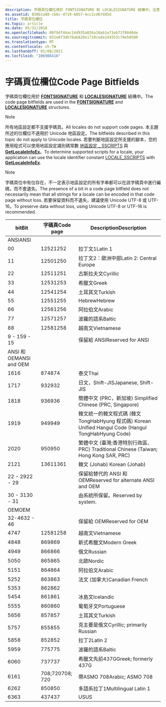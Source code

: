 ```yaml
---
description: 字碼頁位欄位用於 FONTSIGNATURE 和 LOCALESIGNATURE 結構中。注意：所有地區設定都不支援字碼頁。
ms.assetid: 830b1a88-cb0c-4719-b857-4cc2cd67dd5d
title: 字碼頁位欄位
ms.topic: article
ms.date: 05/31/2018
ms.openlocfilehash: 08f9df44ac14d935a026a10ab1e71eb7378840de
ms.sourcegitcommit: 831e8f3db78ab820e1710cede244553c70e50500
ms.translationtype: MT
ms.contentlocale: zh-TW
ms.lasthandoff: 01/08/2021
ms.locfileid: "106986416"
---
```

# <a name="code-page-bitfields"></a><span data-ttu-id="c8e37-103">字碼頁位欄位</span><span class="sxs-lookup"><span data-stu-id="c8e37-103">Code Page Bitfields</span></span>

<span data-ttu-id="c8e37-104">字碼頁位欄位用於 [**FONTSIGNATURE**](/windows/win32/api/wingdi/ns-wingdi-fontsignature) 和 [**LOCALESIGNATURE**](/windows/win32/api/wingdi/ns-wingdi-localesignature) 結構中。</span><span class="sxs-lookup"><span data-stu-id="c8e37-104">The code page bitfields are used in the [**FONTSIGNATURE**](/windows/win32/api/wingdi/ns-wingdi-fontsignature) and [**LOCALESIGNATURE**](/windows/win32/api/wingdi/ns-wingdi-localesignature) structures.</span></span>

> [!Note]  
> <span data-ttu-id="c8e37-105">所有地區設定都不支援字碼頁。</span><span class="sxs-lookup"><span data-stu-id="c8e37-105">All locales do not support code pages.</span></span> <span data-ttu-id="c8e37-106">本主題所述的位欄位不適用於 Unicode 地區設定。</span><span class="sxs-lookup"><span data-stu-id="c8e37-106">The bitfields described in this topic do not apply to Unicode locales.</span></span> <span data-ttu-id="c8e37-107">若要判斷地區設定所支援的腳本，您的應用程式可以使用地區設定識別碼常數 [地區設定 \_ SSCRIPTS](locale-sscripts.md) 與 [**GetLocaleInfoEx**](/windows/desktop/api/Winnls/nf-winnls-getlocaleinfoex)。</span><span class="sxs-lookup"><span data-stu-id="c8e37-107">To determine supported scripts for a locale, your application can use the locale identifier constant [LOCALE\_SSCRIPTS](locale-sscripts.md) with [**GetLocaleInfoEx**](/windows/desktop/api/Winnls/nf-winnls-getlocaleinfoex).</span></span>

 

> [!Note]  
> <span data-ttu-id="c8e37-108">字碼頁位中有位存在，不一定表示地區設定的所有字串都可以在該字碼頁中進行編碼，而不會遺失。</span><span class="sxs-lookup"><span data-stu-id="c8e37-108">The presence of a bit in a code page bitfield does not necessarily mean that all strings for a locale can be encoded in that code page without loss.</span></span> <span data-ttu-id="c8e37-109">若要保留資料而不遺失，建議使用 Unicode UTF-8 或 UTF-16。</span><span class="sxs-lookup"><span data-stu-id="c8e37-109">To preserve data without loss, using Unicode UTF-8 or UTF-16 is recommended.</span></span>

 



| <span data-ttu-id="c8e37-110">bit</span><span class="sxs-lookup"><span data-stu-id="c8e37-110">Bit</span></span>          | <span data-ttu-id="c8e37-111">字碼頁</span><span class="sxs-lookup"><span data-stu-id="c8e37-111">Code page</span></span> | <span data-ttu-id="c8e37-112">Description</span><span class="sxs-lookup"><span data-stu-id="c8e37-112">Description</span></span>                                           |
|--------------|-----------|-------------------------------------------------------|
| <span data-ttu-id="c8e37-113">ANSI</span><span class="sxs-lookup"><span data-stu-id="c8e37-113">ANSI</span></span>         |           |                                                       |
| <span data-ttu-id="c8e37-114">0</span><span class="sxs-lookup"><span data-stu-id="c8e37-114">0</span></span>            | <span data-ttu-id="c8e37-115">1252</span><span class="sxs-lookup"><span data-stu-id="c8e37-115">1252</span></span>      | <span data-ttu-id="c8e37-116">拉丁文1</span><span class="sxs-lookup"><span data-stu-id="c8e37-116">Latin 1</span></span>                                               |
| <span data-ttu-id="c8e37-117">1</span><span class="sxs-lookup"><span data-stu-id="c8e37-117">1</span></span>            | <span data-ttu-id="c8e37-118">1250</span><span class="sxs-lookup"><span data-stu-id="c8e37-118">1250</span></span>      | <span data-ttu-id="c8e37-119">拉丁文2：歐洲中部</span><span class="sxs-lookup"><span data-stu-id="c8e37-119">Latin 2: Central Europe</span></span>                               |
| <span data-ttu-id="c8e37-120">2</span><span class="sxs-lookup"><span data-stu-id="c8e37-120">2</span></span>            | <span data-ttu-id="c8e37-121">1251</span><span class="sxs-lookup"><span data-stu-id="c8e37-121">1251</span></span>      | <span data-ttu-id="c8e37-122">古斯拉夫文</span><span class="sxs-lookup"><span data-stu-id="c8e37-122">Cyrillic</span></span>                                              |
| <span data-ttu-id="c8e37-123">3</span><span class="sxs-lookup"><span data-stu-id="c8e37-123">3</span></span>            | <span data-ttu-id="c8e37-124">1253</span><span class="sxs-lookup"><span data-stu-id="c8e37-124">1253</span></span>      | <span data-ttu-id="c8e37-125">希臘文</span><span class="sxs-lookup"><span data-stu-id="c8e37-125">Greek</span></span>                                                 |
| <span data-ttu-id="c8e37-126">4</span><span class="sxs-lookup"><span data-stu-id="c8e37-126">4</span></span>            | <span data-ttu-id="c8e37-127">1254</span><span class="sxs-lookup"><span data-stu-id="c8e37-127">1254</span></span>      | <span data-ttu-id="c8e37-128">土耳其文</span><span class="sxs-lookup"><span data-stu-id="c8e37-128">Turkish</span></span>                                               |
| <span data-ttu-id="c8e37-129">5</span><span class="sxs-lookup"><span data-stu-id="c8e37-129">5</span></span>            | <span data-ttu-id="c8e37-130">1255</span><span class="sxs-lookup"><span data-stu-id="c8e37-130">1255</span></span>      | <span data-ttu-id="c8e37-131">Hebrew</span><span class="sxs-lookup"><span data-stu-id="c8e37-131">Hebrew</span></span>                                                |
| <span data-ttu-id="c8e37-132">6</span><span class="sxs-lookup"><span data-stu-id="c8e37-132">6</span></span>            | <span data-ttu-id="c8e37-133">1256</span><span class="sxs-lookup"><span data-stu-id="c8e37-133">1256</span></span>      | <span data-ttu-id="c8e37-134">阿拉伯文</span><span class="sxs-lookup"><span data-stu-id="c8e37-134">Arabic</span></span>                                                |
| <span data-ttu-id="c8e37-135">7</span><span class="sxs-lookup"><span data-stu-id="c8e37-135">7</span></span>            | <span data-ttu-id="c8e37-136">1257</span><span class="sxs-lookup"><span data-stu-id="c8e37-136">1257</span></span>      | <span data-ttu-id="c8e37-137">波羅的語系</span><span class="sxs-lookup"><span data-stu-id="c8e37-137">Baltic</span></span>                                                |
| <span data-ttu-id="c8e37-138">8</span><span class="sxs-lookup"><span data-stu-id="c8e37-138">8</span></span>            | <span data-ttu-id="c8e37-139">1258</span><span class="sxs-lookup"><span data-stu-id="c8e37-139">1258</span></span>      | <span data-ttu-id="c8e37-140">越南文</span><span class="sxs-lookup"><span data-stu-id="c8e37-140">Vietnamese</span></span>                                            |
| <span data-ttu-id="c8e37-141">9 - 15</span><span class="sxs-lookup"><span data-stu-id="c8e37-141">9 - 15</span></span>       |           | <span data-ttu-id="c8e37-142">保留給 ANSI</span><span class="sxs-lookup"><span data-stu-id="c8e37-142">Reserved for ANSI</span></span>                                     |
| <span data-ttu-id="c8e37-143">ANSI 和 OEM</span><span class="sxs-lookup"><span data-stu-id="c8e37-143">ANSI and OEM</span></span> |           |                                                       |
| <span data-ttu-id="c8e37-144">16</span><span class="sxs-lookup"><span data-stu-id="c8e37-144">16</span></span>           | <span data-ttu-id="c8e37-145">874</span><span class="sxs-lookup"><span data-stu-id="c8e37-145">874</span></span>       | <span data-ttu-id="c8e37-146">泰文</span><span class="sxs-lookup"><span data-stu-id="c8e37-146">Thai</span></span>                                                  |
| <span data-ttu-id="c8e37-147">17</span><span class="sxs-lookup"><span data-stu-id="c8e37-147">17</span></span>           | <span data-ttu-id="c8e37-148">932</span><span class="sxs-lookup"><span data-stu-id="c8e37-148">932</span></span>       | <span data-ttu-id="c8e37-149">日文，Shift-JIS</span><span class="sxs-lookup"><span data-stu-id="c8e37-149">Japanese, Shift-JIS</span></span>                                   |
| <span data-ttu-id="c8e37-150">18</span><span class="sxs-lookup"><span data-stu-id="c8e37-150">18</span></span>           | <span data-ttu-id="c8e37-151">936</span><span class="sxs-lookup"><span data-stu-id="c8e37-151">936</span></span>       | <span data-ttu-id="c8e37-152">簡體中文 (PRC，新加坡) </span><span class="sxs-lookup"><span data-stu-id="c8e37-152">Simplified Chinese (PRC, Singapore)</span></span>                   |
| <span data-ttu-id="c8e37-153">19</span><span class="sxs-lookup"><span data-stu-id="c8e37-153">19</span></span>           | <span data-ttu-id="c8e37-154">949</span><span class="sxs-lookup"><span data-stu-id="c8e37-154">949</span></span>       | <span data-ttu-id="c8e37-155">韓文統一的韓文程式碼 (韓文 TongHabHyung 程式碼) </span><span class="sxs-lookup"><span data-stu-id="c8e37-155">Korean Unified Hangul Code (Hangul TongHabHyung Code)</span></span> |
| <span data-ttu-id="c8e37-156">20</span><span class="sxs-lookup"><span data-stu-id="c8e37-156">20</span></span>           | <span data-ttu-id="c8e37-157">950</span><span class="sxs-lookup"><span data-stu-id="c8e37-157">950</span></span>       | <span data-ttu-id="c8e37-158">繁體中文 (臺灣;香港特別行政區、PRC) </span><span class="sxs-lookup"><span data-stu-id="c8e37-158">Traditional Chinese (Taiwan; Hong Kong SAR, PRC)</span></span>      |
| <span data-ttu-id="c8e37-159">21</span><span class="sxs-lookup"><span data-stu-id="c8e37-159">21</span></span>           | <span data-ttu-id="c8e37-160">1361</span><span class="sxs-lookup"><span data-stu-id="c8e37-160">1361</span></span>      | <span data-ttu-id="c8e37-161">韓文 (Johab) </span><span class="sxs-lookup"><span data-stu-id="c8e37-161">Korean (Johab)</span></span>                                        |
| <span data-ttu-id="c8e37-162">22 - 29</span><span class="sxs-lookup"><span data-stu-id="c8e37-162">22 - 29</span></span>      |           | <span data-ttu-id="c8e37-163">保留給替代的 ANSI 和 OEM</span><span class="sxs-lookup"><span data-stu-id="c8e37-163">Reserved for alternate ANSI and OEM</span></span>                   |
| <span data-ttu-id="c8e37-164">30 - 31</span><span class="sxs-lookup"><span data-stu-id="c8e37-164">30 - 31</span></span>      |           | <span data-ttu-id="c8e37-165">由系統所保留。</span><span class="sxs-lookup"><span data-stu-id="c8e37-165">Reserved by system.</span></span>                                   |
| <span data-ttu-id="c8e37-166">OEM</span><span class="sxs-lookup"><span data-stu-id="c8e37-166">OEM</span></span>          |           |                                                       |
| <span data-ttu-id="c8e37-167">32-46</span><span class="sxs-lookup"><span data-stu-id="c8e37-167">32 - 46</span></span>      |           | <span data-ttu-id="c8e37-168">保留給 OEM</span><span class="sxs-lookup"><span data-stu-id="c8e37-168">Reserved for OEM</span></span>                                      |
| <span data-ttu-id="c8e37-169">47</span><span class="sxs-lookup"><span data-stu-id="c8e37-169">47</span></span>           | <span data-ttu-id="c8e37-170">1258</span><span class="sxs-lookup"><span data-stu-id="c8e37-170">1258</span></span>      | <span data-ttu-id="c8e37-171">越南文</span><span class="sxs-lookup"><span data-stu-id="c8e37-171">Vietnamese</span></span>                                            |
| <span data-ttu-id="c8e37-172">48</span><span class="sxs-lookup"><span data-stu-id="c8e37-172">48</span></span>           | <span data-ttu-id="c8e37-173">869</span><span class="sxs-lookup"><span data-stu-id="c8e37-173">869</span></span>       | <span data-ttu-id="c8e37-174">新式希臘文</span><span class="sxs-lookup"><span data-stu-id="c8e37-174">Modern Greek</span></span>                                          |
| <span data-ttu-id="c8e37-175">49</span><span class="sxs-lookup"><span data-stu-id="c8e37-175">49</span></span>           | <span data-ttu-id="c8e37-176">866</span><span class="sxs-lookup"><span data-stu-id="c8e37-176">866</span></span>       | <span data-ttu-id="c8e37-177">俄文</span><span class="sxs-lookup"><span data-stu-id="c8e37-177">Russian</span></span>                                               |
| <span data-ttu-id="c8e37-178">50</span><span class="sxs-lookup"><span data-stu-id="c8e37-178">50</span></span>           | <span data-ttu-id="c8e37-179">865</span><span class="sxs-lookup"><span data-stu-id="c8e37-179">865</span></span>       | <span data-ttu-id="c8e37-180">北歐</span><span class="sxs-lookup"><span data-stu-id="c8e37-180">Nordic</span></span>                                                |
| <span data-ttu-id="c8e37-181">51</span><span class="sxs-lookup"><span data-stu-id="c8e37-181">51</span></span>           | <span data-ttu-id="c8e37-182">864</span><span class="sxs-lookup"><span data-stu-id="c8e37-182">864</span></span>       | <span data-ttu-id="c8e37-183">阿拉伯文</span><span class="sxs-lookup"><span data-stu-id="c8e37-183">Arabic</span></span>                                                |
| <span data-ttu-id="c8e37-184">52</span><span class="sxs-lookup"><span data-stu-id="c8e37-184">52</span></span>           | <span data-ttu-id="c8e37-185">863</span><span class="sxs-lookup"><span data-stu-id="c8e37-185">863</span></span>       | <span data-ttu-id="c8e37-186">法文 (加拿大)</span><span class="sxs-lookup"><span data-stu-id="c8e37-186">Canadian French</span></span>                                       |
| <span data-ttu-id="c8e37-187">53</span><span class="sxs-lookup"><span data-stu-id="c8e37-187">53</span></span>           | <span data-ttu-id="c8e37-188">862</span><span class="sxs-lookup"><span data-stu-id="c8e37-188">862</span></span>       |                                                       |
| <span data-ttu-id="c8e37-189">54</span><span class="sxs-lookup"><span data-stu-id="c8e37-189">54</span></span>           | <span data-ttu-id="c8e37-190">861</span><span class="sxs-lookup"><span data-stu-id="c8e37-190">861</span></span>       | <span data-ttu-id="c8e37-191">冰島文</span><span class="sxs-lookup"><span data-stu-id="c8e37-191">Icelandic</span></span>                                             |
| <span data-ttu-id="c8e37-192">55</span><span class="sxs-lookup"><span data-stu-id="c8e37-192">55</span></span>           | <span data-ttu-id="c8e37-193">860</span><span class="sxs-lookup"><span data-stu-id="c8e37-193">860</span></span>       | <span data-ttu-id="c8e37-194">葡萄牙文</span><span class="sxs-lookup"><span data-stu-id="c8e37-194">Portuguese</span></span>                                            |
| <span data-ttu-id="c8e37-195">56</span><span class="sxs-lookup"><span data-stu-id="c8e37-195">56</span></span>           | <span data-ttu-id="c8e37-196">857</span><span class="sxs-lookup"><span data-stu-id="c8e37-196">857</span></span>       | <span data-ttu-id="c8e37-197">土耳其文</span><span class="sxs-lookup"><span data-stu-id="c8e37-197">Turkish</span></span>                                               |
| <span data-ttu-id="c8e37-198">57</span><span class="sxs-lookup"><span data-stu-id="c8e37-198">57</span></span>           | <span data-ttu-id="c8e37-199">855</span><span class="sxs-lookup"><span data-stu-id="c8e37-199">855</span></span>       | <span data-ttu-id="c8e37-200">克主要是俄文</span><span class="sxs-lookup"><span data-stu-id="c8e37-200">Cyrillic; primarily Russian</span></span>                           |
| <span data-ttu-id="c8e37-201">58</span><span class="sxs-lookup"><span data-stu-id="c8e37-201">58</span></span>           | <span data-ttu-id="c8e37-202">852</span><span class="sxs-lookup"><span data-stu-id="c8e37-202">852</span></span>       | <span data-ttu-id="c8e37-203">拉丁2</span><span class="sxs-lookup"><span data-stu-id="c8e37-203">Latin 2</span></span>                                               |
| <span data-ttu-id="c8e37-204">59</span><span class="sxs-lookup"><span data-stu-id="c8e37-204">59</span></span>           | <span data-ttu-id="c8e37-205">775</span><span class="sxs-lookup"><span data-stu-id="c8e37-205">775</span></span>       | <span data-ttu-id="c8e37-206">波羅的語系</span><span class="sxs-lookup"><span data-stu-id="c8e37-206">Baltic</span></span>                                                |
| <span data-ttu-id="c8e37-207">60</span><span class="sxs-lookup"><span data-stu-id="c8e37-207">60</span></span>           | <span data-ttu-id="c8e37-208">737</span><span class="sxs-lookup"><span data-stu-id="c8e37-208">737</span></span>       | <span data-ttu-id="c8e37-209">希臘文先前437G</span><span class="sxs-lookup"><span data-stu-id="c8e37-209">Greek; formerly 437G</span></span>                                  |
| <span data-ttu-id="c8e37-210">61</span><span class="sxs-lookup"><span data-stu-id="c8e37-210">61</span></span>           | <span data-ttu-id="c8e37-211">708;720</span><span class="sxs-lookup"><span data-stu-id="c8e37-211">708; 720</span></span>  | <span data-ttu-id="c8e37-212">帶ASMO 708</span><span class="sxs-lookup"><span data-stu-id="c8e37-212">Arabic; ASMO 708</span></span>                                      |
| <span data-ttu-id="c8e37-213">62</span><span class="sxs-lookup"><span data-stu-id="c8e37-213">62</span></span>           | <span data-ttu-id="c8e37-214">850</span><span class="sxs-lookup"><span data-stu-id="c8e37-214">850</span></span>       | <span data-ttu-id="c8e37-215">多語系拉丁1</span><span class="sxs-lookup"><span data-stu-id="c8e37-215">Multilingual Latin 1</span></span>                                  |
| <span data-ttu-id="c8e37-216">63</span><span class="sxs-lookup"><span data-stu-id="c8e37-216">63</span></span>           | <span data-ttu-id="c8e37-217">437</span><span class="sxs-lookup"><span data-stu-id="c8e37-217">437</span></span>       | <span data-ttu-id="c8e37-218">US</span><span class="sxs-lookup"><span data-stu-id="c8e37-218">US</span></span>                                                    |



 

 

 



